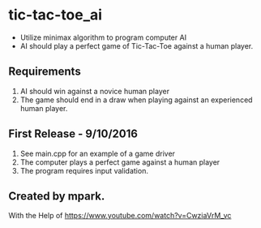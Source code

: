 # tic-tac-toe_ai

- Utilize minimax algorithm to program computer AI
- AI should play a perfect game of Tic-Tac-Toe against a human player.

Requirements
--------------------------------------------------------
1. AI should win against a novice human player
2. The game should end in a draw when playing against an experienced human player.


First Release - 9/10/2016
--------------------------------------------------------
1. See main.cpp for an example of a game driver
2. The computer plays a perfect game against a human player
3. The program requires input validation.


Created by mpark.
--------------------------------------------------------
With the Help of https://www.youtube.com/watch?v=CwziaVrM_vc
